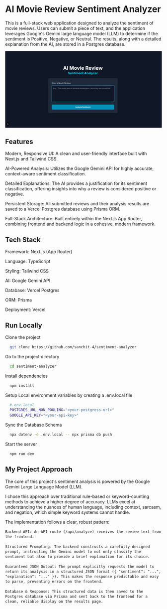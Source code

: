 
# AI Movie Review Sentiment Analyzer

This is a full-stack web application designed to analyze the sentiment of movie reviews. Users can submit a piece of text, and the application leverages Google's Gemini large language model (LLM) to determine if the sentiment is Positive, Negative, or Neutral. The results, along with a detailed explanation from the AI, are stored in a Postgres database.

![Demo](./screenshot.png)

## Features

Modern, Responsive UI: A clean and user-friendly interface built with Next.js and Tailwind CSS.

AI-Powered Analysis: Utilizes the Google Gemini API for highly accurate, context-aware sentiment classification.

Detailed Explanations: The AI provides a justification for its sentiment classification, offering insights into why a review is considered positive or negative.

Persistent Storage: All submitted reviews and their analysis results are saved to a Vercel Postgres database using Prisma ORM.

Full-Stack Architecture: Built entirely within the Next.js App Router, combining frontend and backend logic in a cohesive, modern framework.


## Tech Stack

Framework: Next.js (App Router)

Language: TypeScript

Styling: Tailwind CSS

AI: Google Gemini API

Database: Vercel Postgres

ORM: Prisma

Deployment: Vercel
## Run Locally

Clone the project

```bash
  git clone https://github.com/sanchit-4/sentiment-analyzer
```

Go to the project directory

```bash
  cd sentiment-analyzer
```

Install dependencies

```bash
  npm install
```

Setup Local environment variables by creating a .env.local file

```bash
  #.env.local
  POSTGRES_URL_NON_POOLING="<your-postgress-url>"
  GOOGLE_API_KEY="<your-api-key>"
```

Sync the Database Schema

```bash
  npx dotenv -e .env.local -- npx prisma db push
```  

Start the server

```bash
  npm run dev
```


## My Project Approach

The core of this project's sentiment analysis is powered by the Google Gemini Large Language Model (LLM).

I chose this approach over traditional rule-based or keyword-counting methods to achieve a higher degree of accuracy. LLMs excel at understanding the nuances of human language, including context, sarcasm, and negation, which simple keyword systems cannot handle.

The implementation follows a clear, robust pattern:

    Backend API: An API route (/api/analyze) receives the review text from the frontend.

    Structured Prompting: The backend constructs a carefully designed prompt, instructing the Gemini model to not only classify the sentiment but also to provide a brief explanation for its choice.

    Guaranteed JSON Output: The prompt explicitly requests the model to return its analysis in a structured JSON format ({ "sentiment": "...", "explanation": "..." }). This makes the response predictable and easy to parse, preventing errors on the frontend.

    Database & Response: This structured data is then saved to the Postgres database via Prisma and sent back to the frontend for a clean, reliable display on the results page.

